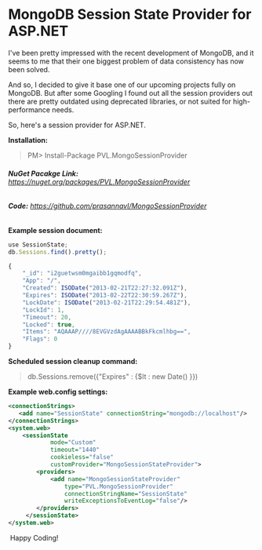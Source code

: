 # MongoDB Session State Provider for ASP.NET

<!--[options]
name: MongoDB Session State Provider for ASP.NET
date: 2013-02-22T00:00:00.000Z
url: 2013/02/mongodb-session-state-provider-for.html
tags:
 - Tech
 - Database
 - DotNET
 - MongoDB
-->

I've been pretty impressed with the recent development of MongoDB, and it seems to me that their one biggest problem of data consistency has now been solved.

And so, I decided to give it base one of our upcoming projects fully on MongoDB. But after some Googling I found out all the session providers out there are pretty outdated using deprecated libraries, or not suited for high-performance needs.

So, here's a session provider for ASP.NET.

**Installation:**
> PM> Install-Package PVL.MongoSessionProvider


###### **NuGet Pacakge Link:** <a href="https://nuget.org/packages/PVL.MongoSessionProvider" target="_blank">https://nuget.org/packages/PVL.MongoSessionProvider</a>
###### **Code:** <a href="https://github.com/prasannavl/MongoSessionProvider" target="_blank">https://github.com/prasannavl/MongoSessionProvider</a>

**Example session document:**

```js
use SessionState;
db.Sessions.find().pretty();

{
    "_id": "i2guetwsm0mgaibb1gqmodfq",
    "App": "/",
    "Created": ISODate("2013-02-21T22:27:32.091Z"),
    "Expires": ISODate("2013-02-22T22:30:59.267Z"),
    "LockDate": ISODate("2013-02-21T22:29:54.481Z"),
    "LockId": 1,
    "Timeout": 20,
    "Locked": true,
    "Items": "AQAAAP////8EVGVzdAgAAAABBkFkcmlhbg==",
    "Flags": 0
}
```

**Scheduled session cleanup command:**
> db.Sessions.remove({"Expires" : {$lt : new Date() }})

**Example web.config settings:**

```xml
<connectionStrings>
   <add name="SessionState" connectionString="mongodb://localhost"/>
</connectionStrings>
<system.web>
    <sessionState 
            mode="Custom"
            timeout="1440"
            cookieless="false"
            customProvider="MongoSessionStateProvider">
        <providers>
            <add name="MongoSessionStateProvider"
                type="PVL.MongoSessionProvider"
                connectionStringName="SessionState"
                writeExceptionsToEventLog="false"/>
        </providers>
     </sessionState>
</system.web>
```

 Happy Coding!